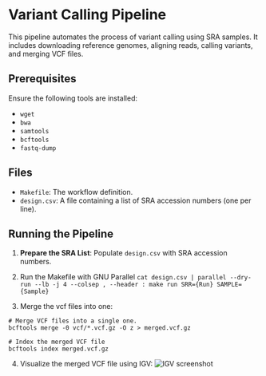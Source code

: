 # Variant Calling Pipeline

This pipeline automates the process of variant calling using SRA samples. It includes downloading reference genomes, aligning reads, calling variants, and merging VCF files.

## Prerequisites
Ensure the following tools are installed:
- `wget`
- `bwa`
- `samtools`
- `bcftools`
- `fastq-dump`

## Files
- `Makefile`: The workflow definition.
- `design.csv`: A file containing a list of SRA accession numbers (one per line).

## Running the Pipeline
1. **Prepare the SRA List**:
   Populate `design.csv` with SRA accession numbers.

2. Run the Makefile with GNU Parallel
 ``` cat design.csv | parallel --dry-run --lb -j 4 --colsep , --header : make run SRR={Run} SAMPLE={Sample} ```

3. Merge the vcf files into one:
```
# Merge VCF files into a single one.
bcftools merge -0 vcf/*.vcf.gz -O z > merged.vcf.gz

# Index the merged VCF file
bcftools index merged.vcf.gz
```
4. Visualize the merged VCF file using IGV:
![IGV screenshot](./images/1.png)